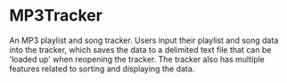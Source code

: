 # MP3Tracker
An MP3 playlist and song tracker. Users input their playlist and song data into the tracker, which saves the data to a delimited text file that can be 'loaded up' when reopening the tracker. The tracker also has multiple features related to sorting and displaying the data.

